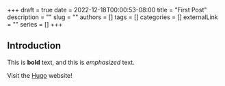 +++ 
draft = true
date = 2022-12-18T00:00:53-08:00
title = "First Post"
description = ""
slug = ""
authors = []
tags = []
categories = []
externalLink = ""
series = []
+++
## Introduction

This is **bold** text, and this is *emphasized* text.

Visit the [Hugo](https://gohugo.io) website!
